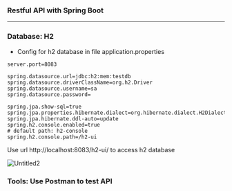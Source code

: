 ### Restful API with Spring Boot

---

### Database: H2
* Config for h2 database in file application.properties
```
server.port=8083

spring.datasource.url=jdbc:h2:mem:testdb
spring.datasource.driverClassName=org.h2.Driver
spring.datasource.username=sa
spring.datasource.password=

spring.jpa.show-sql=true
spring.jpa.properties.hibernate.dialect=org.hibernate.dialect.H2Dialect
spring.jpa.hibernate.ddl-auto=update
spring.h2.console.enabled=true
# default path: h2-console
spring.h2.console.path=/h2-ui

```
Use url http://localhost:8083/h2-ui/ to access h2 database

![Untitled2](https://user-images.githubusercontent.com/93864928/225974346-9fa88291-f7cc-4331-9a93-b63a988c1769.png)


### Tools: Use Postman to test API


